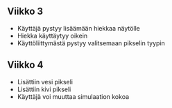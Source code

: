 ## Viikko 3

- Käyttäjä pystyy lisäämään hiekkaa näytölle
- Hiekka käyttäytyy oikein
- Käyttöliittymästä pystyy valitsemaan pikselin tyypin

## Viikko 4

- Lisättiin vesi pikseli
- Lisättiin kivi pikseli
- Käyttäjä voi muuttaa simulaation kokoa